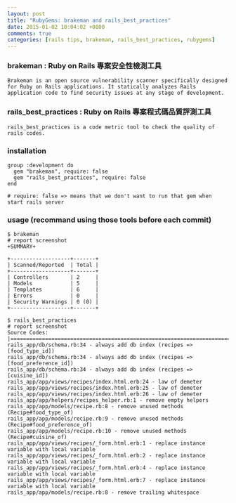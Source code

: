 ```yaml
---
layout: post
title: "RubyGems: brakeman and rails_best_practices"
date: 2015-01-02 10:04:02 +0800
comments: true
categories: [rails tips, brakeman, rails_best_practices, rubygems]
---
```

### brakeman : Ruby on Rails 專案安全性檢測工具
`Brakeman is an open source vulnerability scanner specifically designed for Ruby on Rails applications. It statically analyzes Rails application code to find security issues at any stage of development.`

### rails_best_practices : Ruby on Rails 專案程式碼品質評測工具
`rails_best_practices is a code metric tool to check the quality of rails codes.`
### installation
```
group :development do
  gem "brakeman", require: false  
  gem "rails_best_practices", require: false
end

# require: false => means that we don't want to run that gem when start rails server
```

### usage (recommand using those tools before each commit)
```
$ brakeman  
# report screenshot
+SUMMARY+

+-------------------+-------+
| Scanned/Reported  | Total |
+-------------------+-------+
| Controllers       | 2     |
| Models            | 5     |
| Templates         | 6     |
| Errors            | 0     |
| Security Warnings | 0 (0) |
+-------------------+-------+

$ rails_best_practices  
# report screenshot
Source Codes: |======================================================================================================================================|
rails_app/db/schema.rb:34 - always add db index (recipes => [food_type_id])
rails_app/db/schema.rb:34 - always add db index (recipes => [food_preference_id])
rails_app/db/schema.rb:34 - always add db index (recipes => [cuisine_id])
rails_app/app/views/recipes/index.html.erb:24 - law of demeter
rails_app/app/views/recipes/index.html.erb:25 - law of demeter
rails_app/app/views/recipes/index.html.erb:26 - law of demeter
rails_app/app/helpers/recipes_helper.rb:1 - remove empty helpers
rails_app/app/models/recipe.rb:8 - remove unused methods (Recipe#food_type_of)
rails_app/app/models/recipe.rb:9 - remove unused methods (Recipe#food_preference_of)
rails_app/app/models/recipe.rb:10 - remove unused methods (Recipe#cuisine_of)
rails_app/app/views/recipes/_form.html.erb:1 - replace instance variable with local variable
rails_app/app/views/recipes/_form.html.erb:2 - replace instance variable with local variable
rails_app/app/views/recipes/_form.html.erb:4 - replace instance variable with local variable
rails_app/app/views/recipes/_form.html.erb:7 - replace instance variable with local variable
rails_app/app/models/recipe.rb:8 - remove trailing whitespace
```